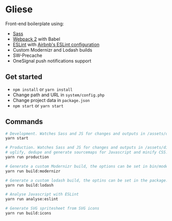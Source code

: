 # Gliese
Front-end boilerplate using:
- [Sass](http://sass-lang.com/)
- [Webpack 2](http://webpack.github.io/) with Babel
- [ESLint](http://eslint.org/) with [Airbnb's ESLint configuration](https://github.com/airbnb/javascript)
- Custom Modernizr and Lodash builds
- SW-Precache
- OneSignal push notifications support

## Get started
- ```npm install``` or ```yarn install```
- Change path and URL in ```system/config.php```
- Change project data in ```package.json```
- ```npm start``` or ```yarn start```

## Commands
```bash
# Development. Watches Sass and JS for changes and outputs in /assets/dist
yarn start

# Production. Watches Sass and JS for changes and outputs in /assets/dist. Production will
# uglify, dedupe and generate sourcemaps for Javascript and minify CSS.
yarn run production

# Generate a custom Modernizr build, the options can be set in bin/modernizr.js
yarn run build:modernizr

# Generate a custom lodash build, the optins can be set in the package.json
yarn run build:lodash

# Analyse Javascript with ESLint
yarn run analyse:eslint

# Generate SVG spritesheet from SVG icons
yarn run build:icons
```
